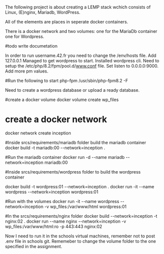 The following project is about creating a LEMP stack wchich consists of Linux, (E)nginx, Mariadb, WordPress.

All of the elements are places in seperate docker containers.

There is a docker network and two volumes: one for the MariaDb container one for Wordpress.

#todo write documetation 

In order to run username.42.fr you need to change the /env/hosts file. Add 127.0.0.1
Managed to get wordpress to start. Installed wordpress cli. Need to setup the /etc/php/8.2/fpm/pool.d/www.conf file. Set listen to 0.0.0.0:9000. Add more pm values.

#Run the following to start php-fpm
/usr/sbin/php-fpm8.2 -F

Need to create a wordpress database or upload a ready database.

#create a docker volume
docker volume create wp_files

# create a docker network
docker network create inception

#Inside srcs/requirements/mariadb folder build the mariadb container
docker build -t mariadb:00 --network=inception .

#Run the mariadb container
docker run -d --name mariadb --network=inception mariadb:00

#Inside srcs/requirements/wordpress folder to build the wordpress container

docker build -t wordpress:01 --network=inception .
docker run -it --name wordpress --network=inception wordpress:01

#Run with the volumes
docker run -it --name wordpress --network=inception -v wp_files:/var/www/html wordpress:01

#In the srcs/requirements/nginx folder
docker build --network=inception -t nginx:02 .
docker run --name nginx --network=inception -v wp_files:/var/www/html:ro -p 443:443 nginx:02

Now I need to run it in the schools virtual machines, remember not to post .env file in schools git. Rememeber to change the volume folder to the one specified in the assignment.
